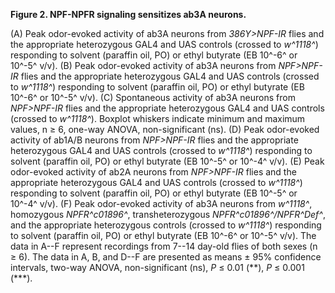 **Figure 2. NPF-NPFR signaling sensitizes ab3A neurons.**

(A) Peak odor-evoked activity of ab3A neurons from _386Y>NPF-IR_ flies and the appropriate heterozygous GAL4 and UAS controls (crossed to _w^1118^_) responding to solvent (paraffin oil, PO) or ethyl butyrate (EB 10^-6^ or 10^-5^ v/v).
(B) Peak odor-evoked activity of ab3A neurons from _NPF>NPF-IR_ flies and the appropriate heterozygous GAL4 and UAS controls (crossed to _w^1118^_) responding to solvent (paraffin oil, PO) or ethyl butyrate (EB 10^-6^ or 10^-5^ v/v).
(C) Spontaneous activity of ab3A neurons from _NPF>NPF-IR_ flies and the appropriate heterozygous GAL4 and UAS controls (crossed to _w^1118^_).
Boxplot whiskers indicate minimum and maximum values, n ≥ 6, one-way ANOVA, non-significant (ns).
(D) Peak odor-evoked activity of ab1A/B neurons from _NPF>NPF-IR_ flies and the appropriate heterozygous GAL4 and UAS controls (crossed to _w^1118^_) responding to solvent (paraffin oil, PO) or ethyl butyrate (EB 10^-5^ or 10^-4^ v/v).
(E) Peak odor-evoked activity of ab2A neurons from _NPF>NPF-IR_ flies and the appropriate heterozygous GAL4 and UAS controls (crossed to _w^1118^_) responding to solvent (paraffin oil, PO) or ethyl butyrate (EB 10^-5^ or 10^-4^ v/v).
(F) Peak odor-evoked activity of ab3A neurons from _w^1118^_, homozygous _NPFR^c01896^_, transheterozygous _NPFR^c01896^/NPFR^Def^_, and the appropriate heterozygous controls (crossed to _w^1118^_) responding to solvent (paraffin oil, PO) or ethyl butyrate (EB 10^-6^ or 10^-5^ v/v).
The data in A--F represent recordings from 7--14 day-old flies of both sexes (n ≥ 6).
The data in A, B, and D--F are presented as means ± 95% confidence intervals, two-way ANOVA, non-significant (ns), _P_ ≤ 0.01 (\*\*), _P_ ≤ 0.001 (\*\*\*).